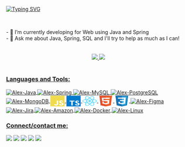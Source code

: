 [![Typing SVG](https://readme-typing-svg.herokuapp.com?font=Comic+Sans+MS&size=40&duration=3500&pause=2500&color=00BFBF&background=FFFFFF00&center=true&vCenter=true&width=1000&lines=Bem-vindo!;Alex+Katanosaka+Freitas;23+anos+de+idade;S%C3%A3o+Paulo+-+SP;Desenvolvedor+Java+Web+Full+Stack)](https://git.io/typing-svg)
##

<br>
- 🌱 I’m currently developing for Web using Java and Spring<br>
- 💬 Ask me about Java, Spring, SQL and I'll try to help as much as I can!<br><br><br>




<div align="center">
  <a href="https://github.com/alexkfreitas">
  <img height="180em" src="https://github-readme-stats.vercel.app/api?username=alexkatanosaka&show_icons=true&theme=merko&include_all_commits=true&count_private=true"/>
  <img height="180em" src="https://github-readme-stats.vercel.app/api/top-langs/?username=alexkfreitas&layout=compact&langs_count=7&theme=merko"/>
</div>
<div style="display: inline_block"><br>
  
 ### Languages and Tools:

  <img align="center" alt="Alex-Java" height="45" width="60" src="https://cdn.jsdelivr.net/gh/devicons/devicon/icons/java/java-original.svg">
  <img align="center" alt="Alex-Spring" height="30" width="40" src="https://cdn.jsdelivr.net/gh/devicons/devicon/icons/spring/spring-original.svg">
  <img align="center" alt="Alex-MySQL" height="45" width="60" src="https://cdn.jsdelivr.net/gh/devicons/devicon/icons/mysql/mysql-original-wordmark.svg">
  <img align="center" alt="Alex-PostgreSQL" height="45" width="60" src="https://cdn.jsdelivr.net/gh/devicons/devicon/icons/postgresql/postgresql-original-wordmark.svg">
  <img align="center" alt="Alex-MongoDB" height="45" width="60" src="https://cdn.jsdelivr.net/gh/devicons/devicon/icons/mongodb/mongodb-original-wordmark.svg">
  <img align="center" alt="Alex-Js" height="30" width="40" src="https://raw.githubusercontent.com/devicons/devicon/master/icons/javascript/javascript-plain.svg">
  <img align="center" alt="Alex-Ts" height="30" width="40" src="https://raw.githubusercontent.com/devicons/devicon/master/icons/typescript/typescript-plain.svg">
  <img align="center" alt="Alex-React" height="30" width="40" src="https://raw.githubusercontent.com/devicons/devicon/master/icons/react/react-original.svg">
  <img align="center" alt="Alex-HTML" height="30" width="40" src="https://raw.githubusercontent.com/devicons/devicon/master/icons/html5/html5-original.svg">
  <img align="center" alt="Alex-CSS" height="30" width="40" src="https://raw.githubusercontent.com/devicons/devicon/master/icons/css3/css3-original.svg">
  <img align="center" alt="Alex-Figma" height="30" width="40" src="https://cdn.jsdelivr.net/gh/devicons/devicon/icons/figma/figma-original.svg">
  <img align="center" alt="Alex-Jira" height="30" width="40" src="https://cdn.jsdelivr.net/gh/devicons/devicon/icons/jira/jira-original-wordmark.svg">
  <img align="center" alt="Alex-Amazon" height="60" width="80" src="https://cdn.jsdelivr.net/gh/devicons/devicon/icons/amazonwebservices/amazonwebservices-plain-wordmark.svg">
  <img align="center" alt="Alex-Docker" height="45" width="60" src="https://cdn.jsdelivr.net/gh/devicons/devicon/icons/docker/docker-original-wordmark.svg">
  <img align="center" alt="Alex-Linux" height="45" width="60" src="https://cdn.jsdelivr.net/gh/devicons/devicon/icons/linux/linux-original.svg">
  
  
  
  
  
  

  
  
            
          
 
          
  
  
  ### Connect/contact me:
 
<div> 
  <a href="https://www.linkedin.com/in/alex-katanosaka-freitas-237123199/" target="_blank"><img src="https://img.shields.io/badge/-LinkedIn-%230077B5?style=for-the-badge&logo=linkedin&logoColor=white" target="_blank"></a> 
  <a href="https://www.youtube.com/watch?v=NDV2LB-N-jg&t=1s&ab_channel=AlexKatanosaka" target="_blank"><img src="https://img.shields.io/badge/YouTube-FF0000?style=for-the-badge&logo=youtube&logoColor=white" target="_blank"></a>
  <a href="https://www.instagram.com/alexkatanosaka/" target="_blank"><img src="https://img.shields.io/badge/-Instagram-%23E4405F?style=for-the-badge&logo=instagram&logoColor=white" target="_blank"></a>
  <a href="https://wa.me/5511952414203" target="_blank"><img src="https://img.shields.io/badge/WhatsApp-25D366?style=for-the-badge&logo=whatsapp&logoColor=white" target="_blank"></a>  
  <a href = "mailto:alex.ka.freitas@gmail.com"><img src="https://img.shields.io/badge/Gmail-D14836?style=for-the-badge&logo=gmail&logoColor=white"></a>
 
 
</div>
